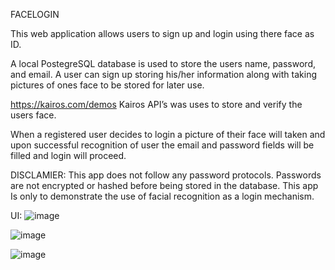 FACELOGIN

This web application allows users to sign up and login using there face as ID. 

A local PostegreSQL database is used to store the users name, password, and email. 
A user can sign up storing his/her information along with taking pictures of ones face to be stored for later use.

https://kairos.com/demos
Kairos API’s was uses to store and verify the users face.

When a registered user decides to login a picture of their face will taken and upon successful recognition of user the email and password fields will be filled and login will proceed. 

DISCLAMIER:
 This app does not follow any password protocols. Passwords are not encrypted or hashed before being stored in the database. This app Is only to demonstrate the use of facial recognition as a login mechanism. 

UI:
![image](https://user-images.githubusercontent.com/30732198/45935681-aa122a80-bf7b-11e8-8d70-adfd0d2f16d0.png)

![image](https://user-images.githubusercontent.com/30732198/45936271-a1712280-bf82-11e8-92bb-ee94e8db1f8f.png)

![image](https://user-images.githubusercontent.com/30732198/45956790-723dce00-bfe1-11e8-88d1-1e5ce1d91e2a.png)


